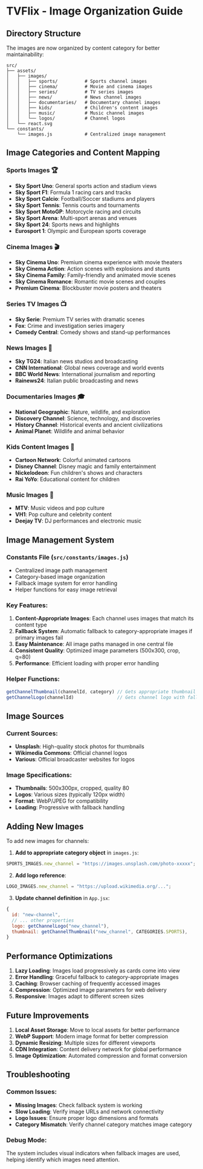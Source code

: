 # TVFlix - Image Organization Guide

## Directory Structure

The images are now organized by content category for better maintainability:

```
src/
├── assets/
│   ├── images/
│   │   ├── sports/          # Sports channel images
│   │   ├── cinema/          # Movie and cinema images
│   │   ├── series/          # TV series images
│   │   ├── news/            # News channel images
│   │   ├── documentaries/   # Documentary channel images
│   │   ├── kids/            # Children's content images
│   │   ├── music/           # Music channel images
│   │   └── logos/           # Channel logos
│   └── react.svg
└── constants/
    └── images.js            # Centralized image management
```

## Image Categories and Content Mapping

### Sports Images 🏆
- **Sky Sport Uno**: General sports action and stadium views
- **Sky Sport F1**: Formula 1 racing cars and tracks
- **Sky Sport Calcio**: Football/Soccer stadiums and players
- **Sky Sport Tennis**: Tennis courts and tournaments
- **Sky Sport MotoGP**: Motorcycle racing and circuits
- **Sky Sport Arena**: Multi-sport arenas and venues
- **Sky Sport 24**: Sports news and highlights
- **Eurosport 1**: Olympic and European sports coverage

### Cinema Images 🎬
- **Sky Cinema Uno**: Premium cinema experience with movie theaters
- **Sky Cinema Action**: Action scenes with explosions and stunts
- **Sky Cinema Family**: Family-friendly and animated movie scenes
- **Sky Cinema Romance**: Romantic movie scenes and couples
- **Premium Cinema**: Blockbuster movie posters and theaters

### Series TV Images 📺
- **Sky Serie**: Premium TV series with dramatic scenes
- **Fox**: Crime and investigation series imagery
- **Comedy Central**: Comedy shows and stand-up performances

### News Images 📰
- **Sky TG24**: Italian news studios and broadcasting
- **CNN International**: Global news coverage and world events
- **BBC World News**: International journalism and reporting
- **Rainews24**: Italian public broadcasting and news

### Documentaries Images 🎓
- **National Geographic**: Nature, wildlife, and exploration
- **Discovery Channel**: Science, technology, and discoveries
- **History Channel**: Historical events and ancient civilizations
- **Animal Planet**: Wildlife and animal behavior

### Kids Content Images 🧸
- **Cartoon Network**: Colorful animated cartoons
- **Disney Channel**: Disney magic and family entertainment
- **Nickelodeon**: Fun children's shows and characters
- **Rai YoYo**: Educational content for children

### Music Images 🎵
- **MTV**: Music videos and pop culture
- **VH1**: Pop culture and celebrity content
- **Deejay TV**: DJ performances and electronic music

## Image Management System

### Constants File (`src/constants/images.js`)
- Centralized image path management
- Category-based image organization
- Fallback image system for error handling
- Helper functions for easy image retrieval

### Key Features:
1. **Content-Appropriate Images**: Each channel uses images that match its content type
2. **Fallback System**: Automatic fallback to category-appropriate images if primary images fail
3. **Easy Maintenance**: All image paths managed in one central file
4. **Consistent Quality**: Optimized image parameters (500x300, crop, q=80)
5. **Performance**: Efficient loading with proper error handling

### Helper Functions:
```javascript
getChannelThumbnail(channelId, category) // Gets appropriate thumbnail
getChannelLogo(channelId)                // Gets channel logo with fallback
```

## Image Sources

### Current Sources:
- **Unsplash**: High-quality stock photos for thumbnails
- **Wikimedia Commons**: Official channel logos
- **Various**: Official broadcaster websites for logos

### Image Specifications:
- **Thumbnails**: 500x300px, cropped, quality 80
- **Logos**: Various sizes (typically 120px width)
- **Format**: WebP/JPEG for compatibility
- **Loading**: Progressive with fallback handling

## Adding New Images

To add new images for channels:

1. **Add to appropriate category object** in `images.js`:
```javascript
SPORTS_IMAGES.new_channel = "https://images.unsplash.com/photo-xxxxx";
```

2. **Add logo reference**:
```javascript
LOGO_IMAGES.new_channel = "https://upload.wikimedia.org/...";
```

3. **Update channel definition** in `App.jsx`:
```javascript
{
  id: "new-channel",
  // ... other properties
  logo: getChannelLogo("new_channel"),
  thumbnail: getChannelThumbnail("new_channel", CATEGORIES.SPORTS),
}
```

## Performance Optimizations

1. **Lazy Loading**: Images load progressively as cards come into view
2. **Error Handling**: Graceful fallback to category-appropriate images
3. **Caching**: Browser caching of frequently accessed images
4. **Compression**: Optimized image parameters for web delivery
5. **Responsive**: Images adapt to different screen sizes

## Future Improvements

1. **Local Asset Storage**: Move to local assets for better performance
2. **WebP Support**: Modern image format for better compression
3. **Dynamic Resizing**: Multiple sizes for different viewports
4. **CDN Integration**: Content delivery network for global performance
5. **Image Optimization**: Automated compression and format conversion

## Troubleshooting

### Common Issues:
- **Missing Images**: Check fallback system is working
- **Slow Loading**: Verify image URLs and network connectivity
- **Logo Issues**: Ensure proper logo dimensions and formats
- **Category Mismatch**: Verify channel category matches image category

### Debug Mode:
The system includes visual indicators when fallback images are used, helping identify which images need attention.